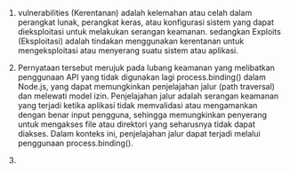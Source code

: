 1. vulnerabilities (Kerentanan) adalah kelemahan atau celah dalam perangkat lunak, perangkat keras, atau konfigurasi sistem yang dapat dieksploitasi untuk melakukan serangan keamanan. sedangkan
  Exploits (Eksploitasi) adalah tindakan menggunakan kerentanan untuk mengeksploitasi atau menyerang suatu sistem atau aplikasi.

2. Pernyataan tersebut merujuk pada lubang keamanan yang melibatkan penggunaan API yang tidak digunakan lagi process.binding() dalam Node.js, yang dapat memungkinkan penjelajahan jalur (path traversal) dan melewati model izin. Penjelajahan jalur adalah serangan keamanan yang terjadi ketika aplikasi tidak memvalidasi atau mengamankan dengan benar input pengguna, sehingga memungkinkan penyerang untuk mengakses file atau direktori yang seharusnya tidak dapat diakses. Dalam konteks ini, penjelajahan jalur dapat terjadi melalui penggunaan process.binding().

3.
